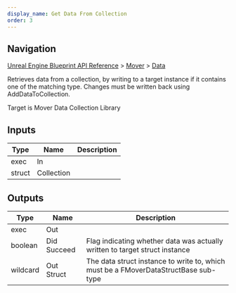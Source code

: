 ```yaml
---
display_name: Get Data From Collection
order: 3
---
```

## Navigation

[Unreal Engine Blueprint API Reference](https://dev.epicgames.com/documentation/en-us/unreal-engine/BlueprintAPI) > [Mover](https://dev.epicgames.com/documentation/en-us/unreal-engine/BlueprintAPI/Mover) > [Data](https://dev.epicgames.com/documentation/en-us/unreal-engine/BlueprintAPI/Mover/Data)

Retrieves data from a collection, by writing to a target instance if it contains one of the matching type. Changes must be written back using AddDataToCollection.

Target is Mover Data Collection Library

## Inputs

| Type | Name | Description |
| --- | --- | --- |
| exec | In |  |
| struct | Collection |  |

## Outputs

| Type | Name | Description |
| --- | --- | --- |
| exec | Out |  |
| boolean | Did Succeed | Flag indicating whether data was actually written to target struct instance |
| wildcard | Out Struct | The data struct instance to write to, which must be a FMoverDataStructBase sub-type |
